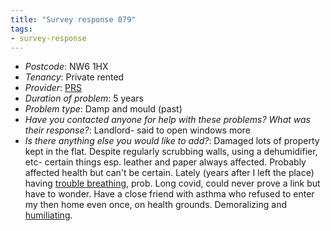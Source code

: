 ```yaml
---
title: "Survey response 079"
tags:
- survey-response
---
```


- *Postcode*: NW6 1HX  
- *Tenancy*: Private rented  
- *Provider*: [PRS](providers/PRS) 
- *Duration of problem*: 5 years 
- *Problem type*: Damp and mould (past)  
- *Have you contacted anyone for help with these problems? What was their response?*: Landlord- said to open windows more  
- *Is there anything else you would like to add?*: Damaged lots of property kept in the flat. Despite regularly scrubbing walls, using a dehumidifier, etc- certain things esp. leather and paper always affected. Probably affected health but can't be certain. Lately (years after I left the place) having [trouble breathing](cause-effect-affect/Asthma), prob. Long covid, could never prove a link but have to wonder. Have a close friend with asthma who refused to enter my then home even once, on health grounds. Demoralizing and [humiliating](cause-effect-affect/Shame). 
